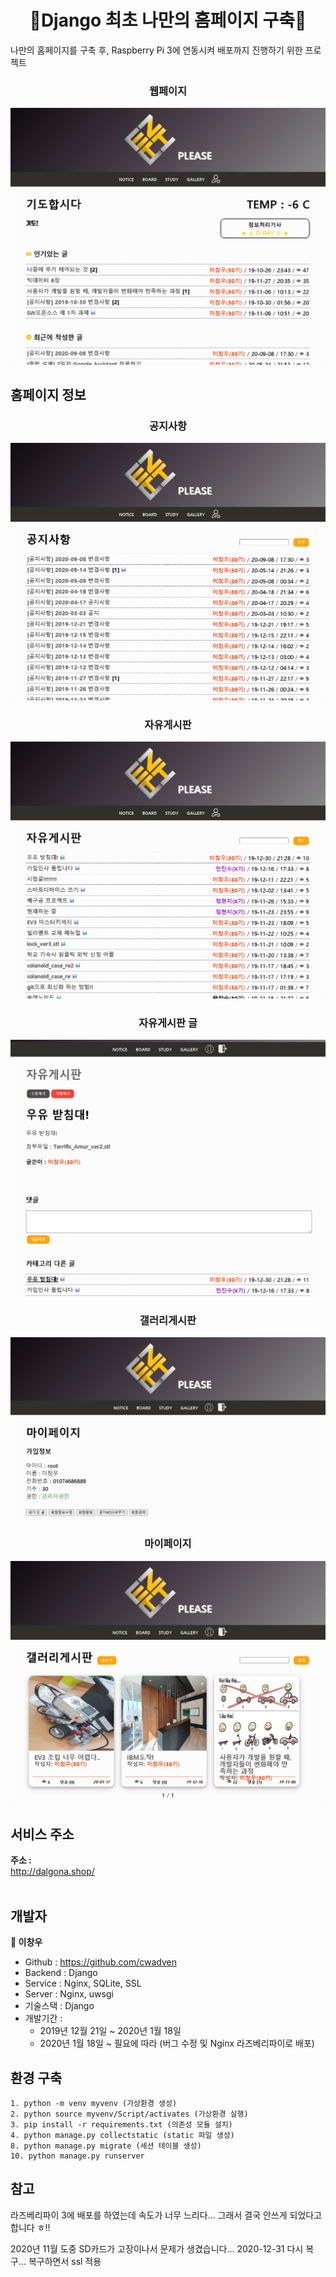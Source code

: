 <h1 align="center">🌟Django 최초 나만의 홈페이지 구축🌟</h1>

나만의 홈페이지를 구축 후, Raspberry Pi 3에 연동시켜 배포까지 진행하기 위한 프로젝트

<h3 align="center">웹페이지</h3>
<p align="center">
<img alt="wkudorm" src="https://github.com/cwadven/ENTT_MY_WEB_PAGE_BLOG/blob/master/assets/seq1.PNG"/>
</p>

## 홈페이지 정보

<h3 align="center">공지사항</h3>
<p align="center">
<img alt="wkudorm" src="https://github.com/cwadven/ENTT_MY_WEB_PAGE_BLOG/blob/master/assets/seq2.PNG"/>
</p>

<h3 align="center">자유게시판</h3>
<p align="center">
<img alt="wkudorm" src="https://github.com/cwadven/ENTT_MY_WEB_PAGE_BLOG/blob/master/assets/seq3.PNG"/>
</p>

<h3 align="center">자유게시판 글</h3>
<p align="center">
<img alt="wkudorm" src="https://github.com/cwadven/ENTT_MY_WEB_PAGE_BLOG/blob/master/assets/seq4.PNG"/>
</p>

<h3 align="center">갤러리게시판</h3>
<p align="center">
<img alt="wkudorm" src="https://github.com/cwadven/ENTT_MY_WEB_PAGE_BLOG/blob/master/assets/seq5.PNG"/>
</p>

<h3 align="center">마이페이지</h3>
<p align="center">
<img alt="wkudorm" src="https://github.com/cwadven/ENTT_MY_WEB_PAGE_BLOG/blob/master/assets/seq6.PNG"/>
</p>

## 서비스 주소
**주소 :**<br>
http://dalgona.shop/
<br><br>

## 개발자

**👤 이창우**

- Github : https://github.com/cwadven
- Backend : Django
- Service : Nginx, SQLite, SSL
- Server : Nginx, uwsgi
- 기술스택 : Django
- 개발기간 : <br>
    - 2019년 12월 21일 ~ 2020년 1월 18일
    - 2020년 1월 18일 ~ 필요에 따라 (버그 수정 및 Nginx 라즈베리파이로 배포)

## 환경 구축

~~~
1. python -m venv myvenv (가상환경 생성)
2. python source myvenv/Script/activates (가상환경 실행)
3. pip install -r requirements.txt (의존성 모듈 설치)
4. python manage.py collectstatic (static 파일 생성)
8. python manage.py migrate (세션 테이블 생성)
10. python manage.py runserver
~~~

## 참고

라즈베리파이 3에 배포를 하였는데 속도가 너무 느리다...
그래서 결국 안쓰게 되었다고 합니다 ㅎ!!

2020년 11월 도중 SD카드가 고장이나서 문제가 생겼습니다...
2020-12-31 다시 복구... 복구하면서 ssl 적용
